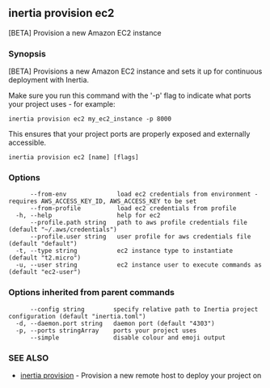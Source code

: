 ## inertia provision ec2

[BETA] Provision a new Amazon EC2 instance

### Synopsis

[BETA] Provisions a new Amazon EC2 instance and sets it up for continuous deployment
with Inertia. 

Make sure you run this command with the '-p' flag to indicate what ports
your project uses - for example:

	inertia provision ec2 my_ec2_instance -p 8000

This ensures that your project ports are properly exposed and externally accessible.


```
inertia provision ec2 [name] [flags]
```

### Options

```
      --from-env              load ec2 credentials from environment - requires AWS_ACCESS_KEY_ID, AWS_ACCESS_KEY to be set
      --from-profile          load ec2 credentials from profile
  -h, --help                  help for ec2
      --profile.path string   path to aws profile credentials file (default "~/.aws/credentials")
      --profile.user string   user profile for aws credentials file (default "default")
  -t, --type string           ec2 instance type to instantiate (default "t2.micro")
  -u, --user string           ec2 instance user to execute commands as (default "ec2-user")
```

### Options inherited from parent commands

```
      --config string        specify relative path to Inertia project configuration (default "inertia.toml")
  -d, --daemon.port string   daemon port (default "4303")
  -p, --ports stringArray    ports your project uses
      --simple               disable colour and emoji output
```

### SEE ALSO

* [inertia provision](inertia_provision.md)	 - Provision a new remote host to deploy your project on

